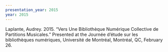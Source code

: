 ```yaml
---
presentation_year: 2015
year: 2015
---
```


Laplante, Audrey. 2015. “Vers Une Bibliothèque Numérique Collective de Partitions Musicales.” Presented at the Journée d’étude sur les bibliothèques numériques, Université de Montréal, Montréal, QC, February 26.